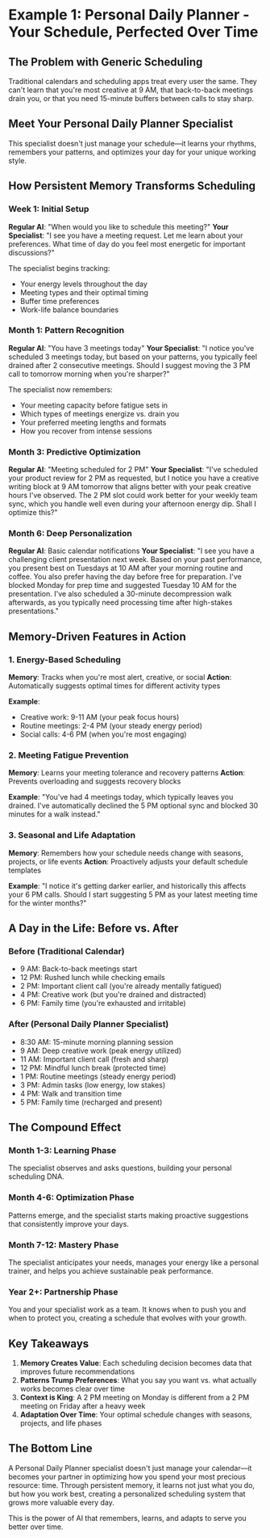 # Example 1: Personal Daily Planner - Your Schedule, Perfected Over Time

## The Problem with Generic Scheduling

Traditional calendars and scheduling apps treat every user the same. They can't learn that you're most creative at 9 AM, that back-to-back meetings drain you, or that you need 15-minute buffers between calls to stay sharp.

## Meet Your Personal Daily Planner Specialist

This specialist doesn't just manage your schedule—it learns your rhythms, remembers your patterns, and optimizes your day for your unique working style.

## How Persistent Memory Transforms Scheduling

### Week 1: Initial Setup
**Regular AI**: "When would you like to schedule this meeting?"
**Your Specialist**: "I see you have a meeting request. Let me learn about your preferences. What time of day do you feel most energetic for important discussions?"

The specialist begins tracking:
- Your energy levels throughout the day
- Meeting types and their optimal timing
- Buffer time preferences
- Work-life balance boundaries

### Month 1: Pattern Recognition
**Regular AI**: "You have 3 meetings today"
**Your Specialist**: "I notice you've scheduled 3 meetings today, but based on your patterns, you typically feel drained after 2 consecutive meetings. Should I suggest moving the 3 PM call to tomorrow morning when you're sharper?"

The specialist now remembers:
- Your meeting capacity before fatigue sets in
- Which types of meetings energize vs. drain you
- Your preferred meeting lengths and formats
- How you recover from intense sessions

### Month 3: Predictive Optimization
**Regular AI**: "Meeting scheduled for 2 PM"
**Your Specialist**: "I've scheduled your product review for 2 PM as requested, but I notice you have a creative writing block at 9 AM tomorrow that aligns better with your peak creative hours I've observed. The 2 PM slot could work better for your weekly team sync, which you handle well even during your afternoon energy dip. Shall I optimize this?"

### Month 6: Deep Personalization
**Regular AI**: Basic calendar notifications
**Your Specialist**: "I see you have a challenging client presentation next week. Based on your past performance, you present best on Tuesdays at 10 AM after your morning routine and coffee. You also prefer having the day before free for preparation. I've blocked Monday for prep time and suggested Tuesday 10 AM for the presentation. I've also scheduled a 30-minute decompression walk afterwards, as you typically need processing time after high-stakes presentations."

## Memory-Driven Features in Action

### 1. Energy-Based Scheduling
**Memory**: Tracks when you're most alert, creative, or social
**Action**: Automatically suggests optimal times for different activity types

**Example**:
- Creative work: 9-11 AM (your peak focus hours)
- Routine meetings: 2-4 PM (your steady energy period)
- Social calls: 4-6 PM (when you're most engaging)

### 2. Meeting Fatigue Prevention
**Memory**: Learns your meeting tolerance and recovery patterns
**Action**: Prevents overloading and suggests recovery blocks

**Example**: "You've had 4 meetings today, which typically leaves you drained. I've automatically declined the 5 PM optional sync and blocked 30 minutes for a walk instead."

### 3. Seasonal and Life Adaptation
**Memory**: Remembers how your schedule needs change with seasons, projects, or life events
**Action**: Proactively adjusts your default schedule templates

**Example**: "I notice it's getting darker earlier, and historically this affects your 6 PM calls. Should I start suggesting 5 PM as your latest meeting time for the winter months?"

## A Day in the Life: Before vs. After

### Before (Traditional Calendar)
- 9 AM: Back-to-back meetings start
- 12 PM: Rushed lunch while checking emails
- 2 PM: Important client call (you're already mentally fatigued)
- 4 PM: Creative work (but you're drained and distracted)
- 6 PM: Family time (you're exhausted and irritable)

### After (Personal Daily Planner Specialist)
- 8:30 AM: 15-minute morning planning session
- 9 AM: Deep creative work (peak energy utilized)
- 11 AM: Important client call (fresh and sharp)
- 12 PM: Mindful lunch break (protected time)
- 1 PM: Routine meetings (steady energy period)
- 3 PM: Admin tasks (low energy, low stakes)
- 4 PM: Walk and transition time
- 5 PM: Family time (recharged and present)

## The Compound Effect

### Month 1-3: Learning Phase
The specialist observes and asks questions, building your personal scheduling DNA.

### Month 4-6: Optimization Phase
Patterns emerge, and the specialist starts making proactive suggestions that consistently improve your days.

### Month 7-12: Mastery Phase
The specialist anticipates your needs, manages your energy like a personal trainer, and helps you achieve sustainable peak performance.

### Year 2+: Partnership Phase
You and your specialist work as a team. It knows when to push you and when to protect you, creating a schedule that evolves with your growth.

## Key Takeaways

1. **Memory Creates Value**: Each scheduling decision becomes data that improves future recommendations
2. **Patterns Trump Preferences**: What you say you want vs. what actually works becomes clear over time
3. **Context is King**: A 2 PM meeting on Monday is different from a 2 PM meeting on Friday after a heavy week
4. **Adaptation Over Time**: Your optimal schedule changes with seasons, projects, and life phases

## The Bottom Line

A Personal Daily Planner specialist doesn't just manage your calendar—it becomes your partner in optimizing how you spend your most precious resource: time. Through persistent memory, it learns not just what you do, but how you work best, creating a personalized scheduling system that grows more valuable every day.

This is the power of AI that remembers, learns, and adapts to serve you better over time.